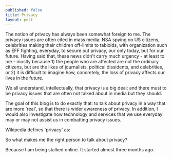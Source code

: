 ```yaml
---
published: false
title: Privacy
layout: post
---
```

The notion of privacy has always been somewhat foreign to me. The privacy issues are often cited in mass media: NSA spying on US citizens, celebrities making their children off-limits to tabloids, with organization such as EFF fighting, everyday, to secure out privacy, our only today, but for our future. Having said that, these news didn't carry much urgency - at least to me - mostly because 1) the people who are affected are not the ordinary citizens, but are the likes of journalists, political dissidents, and celebrities, or 2) it is difficult to imagine how, concretely, the loss of privacy affects our lives in the future. 

We all understand, intellectually, that privacy is a big deal; and there must to be privacy issues that are often not talked about in media but they should. 

The goal of this blog is to do exactly that: to talk about privacy in a way that are more 'real', so that there is wider awareness of privacy. In addition, I would also investigate how technology  and services that we use everyday may or may not assist us in combatting privacy issues.

Wikipedia defines 'privacy' as:
`
`


So what makes me the right person to talk about privacy?

Because I am being stalked online. It started almost three months ago.